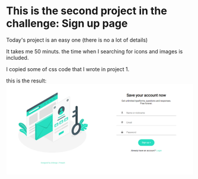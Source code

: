 # This is the second project in the challenge: Sign up page

Today's project is an easy one (there is no a lot of details)

It takes me 50 minuts.
the time when I searching for icons and images is included.

I copied some of css code that I wrote in project 1.

this is the result: ![Second day project: Register App](./assets/result.png)